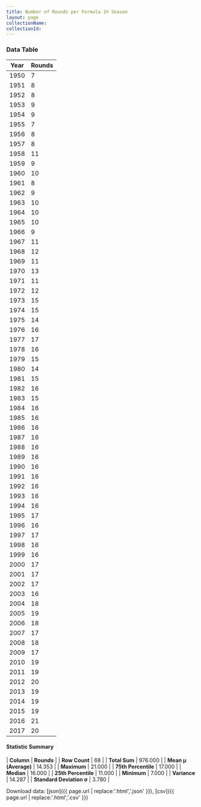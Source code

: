 ```yaml
---
title: Number of Rounds per Formula 1® Season
layout: page
collectionName: 
collectionId: 
---
```




<canvas id="chart" width="400" height="180"></canvas>
<script>
var data = {
    "datasets": [
        {
            "backgroundColor": [
                "#9C8E8D",
                "#9C8E8D",
                "#9C8E8D",
                "#9C8E8D",
                "#9C8E8D",
                "#9C8E8D",
                "#9C8E8D",
                "#9C8E8D",
                "#9C8E8D",
                "#9C8E8D",
                "#9C8E8D",
                "#9C8E8D",
                "#9C8E8D",
                "#9C8E8D",
                "#9C8E8D",
                "#9C8E8D",
                "#9C8E8D",
                "#9C8E8D",
                "#9C8E8D",
                "#9C8E8D",
                "#9C8E8D",
                "#9C8E8D",
                "#9C8E8D",
                "#9C8E8D",
                "#9C8E8D",
                "#9C8E8D",
                "#9C8E8D",
                "#9C8E8D",
                "#9C8E8D",
                "#9C8E8D",
                "#9C8E8D",
                "#9C8E8D",
                "#9C8E8D",
                "#9C8E8D",
                "#9C8E8D",
                "#9C8E8D",
                "#9C8E8D",
                "#9C8E8D",
                "#9C8E8D",
                "#9C8E8D",
                "#9C8E8D",
                "#9C8E8D",
                "#9C8E8D",
                "#9C8E8D",
                "#9C8E8D",
                "#9C8E8D",
                "#9C8E8D",
                "#9C8E8D",
                "#9C8E8D",
                "#9C8E8D",
                "#9C8E8D",
                "#9C8E8D",
                "#9C8E8D",
                "#9C8E8D",
                "#9C8E8D",
                "#9C8E8D",
                "#9C8E8D",
                "#9C8E8D",
                "#9C8E8D",
                "#9C8E8D",
                "#9C8E8D",
                "#9C8E8D",
                "#9C8E8D",
                "#9C8E8D",
                "#9C8E8D",
                "#9C8E8D",
                "#9C8E8D",
                "#9C8E8D"
            ],
            "borderColor": [
                "#1D181E",
                "#1D181E",
                "#1D181E",
                "#1D181E",
                "#1D181E",
                "#1D181E",
                "#1D181E",
                "#1D181E",
                "#1D181E",
                "#1D181E",
                "#1D181E",
                "#1D181E",
                "#1D181E",
                "#1D181E",
                "#1D181E",
                "#1D181E",
                "#1D181E",
                "#1D181E",
                "#1D181E",
                "#1D181E",
                "#1D181E",
                "#1D181E",
                "#1D181E",
                "#1D181E",
                "#1D181E",
                "#1D181E",
                "#1D181E",
                "#1D181E",
                "#1D181E",
                "#1D181E",
                "#1D181E",
                "#1D181E",
                "#1D181E",
                "#1D181E",
                "#1D181E",
                "#1D181E",
                "#1D181E",
                "#1D181E",
                "#1D181E",
                "#1D181E",
                "#1D181E",
                "#1D181E",
                "#1D181E",
                "#1D181E",
                "#1D181E",
                "#1D181E",
                "#1D181E",
                "#1D181E",
                "#1D181E",
                "#1D181E",
                "#1D181E",
                "#1D181E",
                "#1D181E",
                "#1D181E",
                "#1D181E",
                "#1D181E",
                "#1D181E",
                "#1D181E",
                "#1D181E",
                "#1D181E",
                "#1D181E",
                "#1D181E",
                "#1D181E",
                "#1D181E",
                "#1D181E",
                "#1D181E",
                "#1D181E",
                "#1D181E"
            ],
            "borderWidth": 1,
            "data": [
                7.0,
                8.0,
                8.0,
                9.0,
                9.0,
                7.0,
                8.0,
                8.0,
                11.0,
                9.0,
                10.0,
                8.0,
                9.0,
                10.0,
                10.0,
                10.0,
                9.0,
                11.0,
                12.0,
                11.0,
                13.0,
                11.0,
                12.0,
                15.0,
                15.0,
                14.0,
                16.0,
                17.0,
                16.0,
                15.0,
                14.0,
                15.0,
                16.0,
                15.0,
                16.0,
                16.0,
                16.0,
                16.0,
                16.0,
                16.0,
                16.0,
                16.0,
                16.0,
                16.0,
                16.0,
                17.0,
                16.0,
                17.0,
                16.0,
                16.0,
                17.0,
                17.0,
                17.0,
                16.0,
                18.0,
                19.0,
                18.0,
                17.0,
                18.0,
                17.0,
                19.0,
                19.0,
                20.0,
                19.0,
                19.0,
                19.0,
                21.0,
                20.0
            ],
            "label": "Rounds"
        }
    ],
    "labels": [
        "1950",
        "1951",
        "1952",
        "1953",
        "1954",
        "1955",
        "1956",
        "1957",
        "1958",
        "1959",
        "1960",
        "1961",
        "1962",
        "1963",
        "1964",
        "1965",
        "1966",
        "1967",
        "1968",
        "1969",
        "1970",
        "1971",
        "1972",
        "1973",
        "1974",
        "1975",
        "1976",
        "1977",
        "1978",
        "1979",
        "1980",
        "1981",
        "1982",
        "1983",
        "1984",
        "1985",
        "1986",
        "1987",
        "1988",
        "1989",
        "1990",
        "1991",
        "1992",
        "1993",
        "1994",
        "1995",
        "1996",
        "1997",
        "1998",
        "1999",
        "2000",
        "2001",
        "2002",
        "2003",
        "2004",
        "2005",
        "2006",
        "2007",
        "2008",
        "2009",
        "2010",
        "2011",
        "2012",
        "2013",
        "2014",
        "2015",
        "2016",
        "2017"
    ]
};
var options = {
  legend: {
    display: false
  },
  scales: {
    xAxes: [{
      ticks: {
        beginAtZero: true,
        maxRotation: 180,
        display: window.innerWidth > 800
      }
    }],
    yAxes: [{
      ticks: {
        beginAtZero: true
      }
    }]
  },
  onResize: function(chart, size) {
    chart.options.scales.xAxes[0].ticks.display = size.width > 800;
  }
};
var chart = new Chart("chart", {
    data: data,
    type: 'bar',
    options: options
});
</script>



### Data Table

| Year | Rounds |
|--|--|
| 1950 | 7 |
| 1951 | 8 |
| 1952 | 8 |
| 1953 | 9 |
| 1954 | 9 |
| 1955 | 7 |
| 1956 | 8 |
| 1957 | 8 |
| 1958 | 11 |
| 1959 | 9 |
| 1960 | 10 |
| 1961 | 8 |
| 1962 | 9 |
| 1963 | 10 |
| 1964 | 10 |
| 1965 | 10 |
| 1966 | 9 |
| 1967 | 11 |
| 1968 | 12 |
| 1969 | 11 |
| 1970 | 13 |
| 1971 | 11 |
| 1972 | 12 |
| 1973 | 15 |
| 1974 | 15 |
| 1975 | 14 |
| 1976 | 16 |
| 1977 | 17 |
| 1978 | 16 |
| 1979 | 15 |
| 1980 | 14 |
| 1981 | 15 |
| 1982 | 16 |
| 1983 | 15 |
| 1984 | 16 |
| 1985 | 16 |
| 1986 | 16 |
| 1987 | 16 |
| 1988 | 16 |
| 1989 | 16 |
| 1990 | 16 |
| 1991 | 16 |
| 1992 | 16 |
| 1993 | 16 |
| 1994 | 16 |
| 1995 | 17 |
| 1996 | 16 |
| 1997 | 17 |
| 1998 | 16 |
| 1999 | 16 |
| 2000 | 17 |
| 2001 | 17 |
| 2002 | 17 |
| 2003 | 16 |
| 2004 | 18 |
| 2005 | 19 |
| 2006 | 18 |
| 2007 | 17 |
| 2008 | 18 |
| 2009 | 17 |
| 2010 | 19 |
| 2011 | 19 |
| 2012 | 20 |
| 2013 | 19 |
| 2014 | 19 |
| 2015 | 19 |
| 2016 | 21 |
| 2017 | 20 |

#### Statistic Summary

| **Column** | **Rounds** |
| **Row Count** | 68 |
| **Total Sum** | 976.000 |
| **Mean μ (Average)** | 14.353 |
| **Maximum** | 21.000 |
| **75th Percentile** | 17.000 |
| **Median** | 16.000 |
| **25th Percentile** | 11.000 |
| **Minimum** | 7.000 |
| **Variance** | 14.287 |
| **Standard Deviation σ** | 3.780 |

Download data: [json]({{ page.url | replace:'.html','.json' }}), [csv]({{ page.url | replace:'.html','.csv' }})
